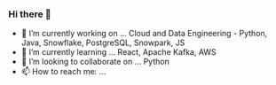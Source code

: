 ### Hi there 👋


- 🔭 I’m currently working on ... Cloud and Data Engineering - Python, Java, Snowflake, PostgreSQL, Snowpark, JS
- 🌱 I’m currently learning ... React, Apache Kafka, AWS
- 👯 I’m looking to collaborate on ... Python
- 📫 How to reach me: ...

